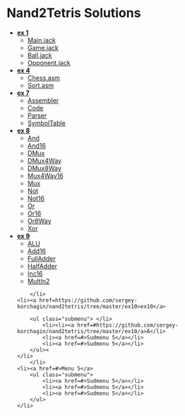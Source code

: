 Nand2Tetris Solutions
=====================

<ul class="menu">

<li><strong> 
<a href=https://github.com/sergey-korchagin/nand2tetris/tree/master/ex1>ex 1</a>
</strong>
<ul class="submenu">
<li><a href=https://github.com/sergey-korchagin/nand2tetris/blob/master/ex1/Main.jack>Main.jack</a></li>
<li> <a href=https://github.com/sergey-korchagin/nand2tetris/blob/master/ex1/Game.jack>Game.jack</a></li>
<li><a href=https://github.com/sergey-korchagin/nand2tetris/blob/master/ex1/Ball.jack>Ball.jack</a></li>
<li><a href=https://github.com/sergey-korchagin/nand2tetris/blob/master/ex1/Opponent.jack>Opponent.jack</a></li>
</ul></li>
	
<li><strong> 
<a href=https://github.com/sergey-korchagin/nand2tetris/tree/master/ex4>ex 4</a>
</strong> </a>
<ul class="submenu">
<li><a href=https://github.com/sergey-korchagin/nand2tetris/blob/master/ex4/chess/Chess.asm>Chess.asm</a> </li>
<li> <a href=https://github.com/sergey-korchagin/nand2tetris/blob/master/ex4/chess/Sort.asm>Sort.asm</a> </li>
</ul></li>
	
<li><strong> 
 <a href=https://github.com/sergey-korchagin/nand2tetris/tree/master/ex7>ex 7</a>
</strong> 
<ul class="submenu">
<li><a href=https://github.com/sergey-korchagin/nand2tetris/blob/master/ex7/Assembler.java>Assembler</a> </li>
<li><a href=https://github.com/sergey-korchagin/nand2tetris/blob/master/ex7/Code.java>Code</a> </li>
<li><a href=https://github.com/sergey-korchagin/nand2tetris/blob/master/ex7/Parser.java>Parser</a></li>
<li><a href=https://github.com/sergey-korchagin/nand2tetris/blob/master/ex7/SymbolTable.java>SymbolTable</a> </li>
</ul></li>
	
<li><strong> 
<a href=https://github.com/sergey-korchagin/nand2tetris/tree/master/ex8>ex 8</a>
</strong> 
<ul class="submenu">                                                                             	<li><a href=https://github.com/sergey-korchagin/nand2tetris/blob/master/ex8/And.hdl>And</a> </li>
<li><a href=https://github.com/sergey-korchagin/nand2tetris/blob/master/ex8/And16.hdl>And16</a> </li>
<li> <a href=https://github.com/sergey-korchagin/nand2tetris/blob/master/ex8/DMux.hdl>DMux</a> </li>
<li><a href=https://github.com/sergey-korchagin/nand2tetris/blob/master/ex8/DMux4Way.hdl>DMux4Way</a> </li>
<li><a href=https://github.com/sergey-korchagin/nand2tetris/blob/master/ex8/DMux8Way.hdl>DMux8Way</a></li>
<li><a href=https://github.com/sergey-korchagin/nand2tetris/blob/master/ex8/Mux4Way16.hdl>Mux4Way16</a></li>
<li><a href=https://github.com/sergey-korchagin/nand2tetris/blob/master/ex8/Mux.hdl>Mux</a></li>
<li><a href=https://github.com/sergey-korchagin/nand2tetris/blob/master/ex8/Not.hdl>Not</a></li>
<li> <a href=https://github.com/sergey-korchagin/nand2tetris/blob/master/ex8/Not16.hdl>Not16</a> </li>
<li><a href=https://github.com/sergey-korchagin/nand2tetris/blob/master/ex8/Or.hdl>Or</a> </li>
<li><a href=https://github.com/sergey-korchagin/nand2tetris/blob/master/ex8/Or16.hdl>Or16</a></li>
<li><a href=https://github.com/sergey-korchagin/nand2tetris/blob/master/ex8/Or8Way.hdl>Or8Way</a></li>
<li><a href=https://github.com/sergey-korchagin/nand2tetris/blob/master/ex8/Xor.hdl>Xor</a></li>
</ul></li>
	
<li><strong> 
<a href=https://github.com/sergey-korchagin/nand2tetris/tree/master/ex9>ex 9</a>
</strong>
<ul class="submenu">
<li><a href=https://github.com/sergey-korchagin/nand2tetris/blob/master/ex9/ALU.hdl>ALU</a></li>
<li><a href=https://github.com/sergey-korchagin/nand2tetris/blob/master/ex9/Add16.hdl>Add16</a> </li>
<li><a href=https://github.com/sergey-korchagin/nand2tetris/blob/master/ex9/FullAdder.hdl>FullAdder</a></li>
<li><a href=https://github.com/sergey-korchagin/nand2tetris/blob/master/ex9/HalfAdder.hdl>HalfAdder</a></li>
<li><a href=https://github.com/sergey-korchagin/nand2tetris/blob/master/ex9/Inc16.hdl>Inc16</a></li>
<li><a href=https://github.com/sergey-korchagin/nand2tetris/blob/master/ex9/MultIn2.hdl>MultIn2</a></li>
</ul></li>
	
		</li>
	<li><a href=https://github.com/sergey-korchagin/nand2tetris/tree/master/ex10>ex10</a>
	
		<ul class="submenu"> </li>
			<li><li><a href=#https://github.com/sergey-korchagin/nand2tetris/tree/master/ex10/a>A</li>
			<li><a href=#>Sudmenu 5</a></li>
			<li><a href=#>Sudmenu 5</a></li>
		</ul><
	</li>
		</li>
	<li><a href=#>Menu 5</a>
		<ul class="submenu">
			<li><a href=#>Sudmenu 5</a></li>
			<li><a href=#>Sudmenu 5</a></li>
			<li><a href=#>Sudmenu 5</a></li>
		</ul>
	</li>
	
</ul>

